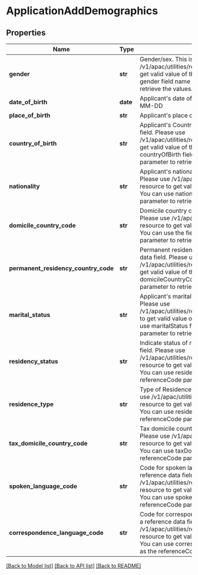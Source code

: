 # ApplicationAddDemographics

## Properties
Name | Type | Description | Notes
------------ | ------------- | ------------- | -------------
**gender** | **str** | Gender/sex. This is a reference data field. Please use /v1/apac/utilities/referenceData/{gender} resource to get valid value of this field with description. You can use gender field name as the referenceCode parameter to retrieve the values. | [optional] 
**date_of_birth** | **date** | Applicant&#x27;s date of birth in  ISO 8601 date format YYYY-MM-DD | [optional] 
**place_of_birth** | **str** | Applicant&#x27;s place of birth | [optional] 
**country_of_birth** | **str** | Applicant&#x27;s Country of birth. This is a reference data field. Please use /v1/apac/utilities/referenceData/{country} resource to get valid value of this field with description. You can use countryOfBirth field name as the referenceCode parameter to retrieve the values. | [optional] 
**nationality** | **str** | Applicant&#x27;s nationality. This is a reference data field. Please use /v1/apac/utilities/referenceData/{country} resource to get valid value of this field with description. You can use nationality field name as the referenceCode parameter to retrieve the values. | [optional] 
**domicile_country_code** | **str** | Domicile country code. This is a reference data field. Please use /v1/apac/utilities/referenceData/{country} resource to get valid value of this field with description. You can use the field name as the referenceCode parameter to retrieve the values. | [optional] 
**permanent_residency_country_code** | **str** | Permanent residency country code. This is a reference data field. Please use /v1/apac/utilities/referenceData/{country} resource to get valid value of this field with description. You can use domicileCountryCode field name as the referenceCode parameter to retrieve the values. | [optional] 
**marital_status** | **str** | Applicant&#x27;s marital status. This is a reference data field. Please use /v1/apac/utilities/referenceData/{maritalStatus} resource to get valid value of this field with description. You can use maritalStatus field name as the referenceCode parameter to retrieve the values. | [optional] 
**residency_status** | **str** | Indicate status of residence. This is a reference data field. Please use /v1/apac/utilities/referenceData/{residenceStatus} resource to get valid value of this field with description. You can use residenceStatus field name as the referenceCode parameter to retrieve the values. | [optional] 
**residence_type** | **str** | Type of Residence. This is a reference data field. Please use /v1/apac/utilities/referenceData/{residenceType} resource to get valid value of this field with description. You can use residenceType field name as the referenceCode parameter to retrieve the values. | [optional] 
**tax_domicile_country_code** | **str** | Tax domicile country code. This is a reference data field. Please use /v1/apac/utilities/referenceData/{country} resource to get valid value of this field with description. You can use taxDomicileCountryCode field name as the referenceCode parameter to retrieve the values. | [optional] 
**spoken_language_code** | **str** | Code for spoken language of applicant. This is a reference data field. Please use /v1/apac/utilities/referenceData/{spokenLanguageCode} resource to get valid value of this field with description. You can use spokenLanguageCode field name as the referenceCode parameter to retrieve the values. | [optional] 
**correspondence_language_code** | **str** | Code for correspondence language of applicant. This is a reference data field. Please use /v1/apac/utilities/referenceData/{spokenLanguageCode} resource to get valid value of this field with description. You can use correspondenceLanguageCode field name as the referenceCode parameter to retrieve the values. | [optional] 

[[Back to Model list]](../README.md#documentation-for-models) [[Back to API list]](../README.md#documentation-for-api-endpoints) [[Back to README]](../README.md)

